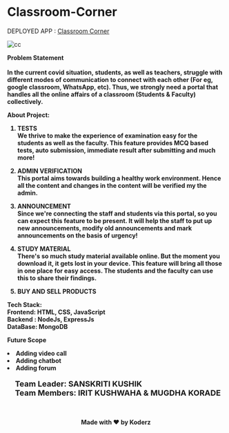 # Classroom-Corner

DEPLOYED APP : <a href="">Classroom Corner </a>

 ![cc](https://user-images.githubusercontent.com/67689773/136733711-814e8fc6-38e0-44f7-8d76-7bb91bedab25.PNG)

<b>Problem Statement<b/><br><br>
In the current covid situation, students, as well as teachers, struggle with different modes of communication to connect with each other (For eg, google classroom, WhatsApp, etc). Thus, we strongly need a portal that handles all the online affairs of a classroom (Students & Faculty) collectively.
  
<b>About Project:</b><br/>
  1. TESTS  <br/>
    We thrive to make the experience of examination easy for the students as well as the faculty. This feature provides MCQ based tests, auto submission, immediate result  after submitting and much more! <br/>
 

  2. ADMIN VERIFICATION <br/>
    This portal aims towards building a healthy work environment. Hence all the content and changes in the content will be verified my the admin.
   
  3. ANNOUNCEMENT  <br/>
  Since we're connecting the staff and students via this portal, so you can expect this feature to be present. It will help the staff to put up new announcements, modify old announcements and mark announcements on the basis of urgency!
  
  4. STUDY MATERIAL <br/>
   There's so much study material available online. But the moment you download it, it gets lost in your device. This feature will bring all those in one place for easy access. The students and the faculty can use this to share their findings.</li>
    
   5. BUY AND SELL PRODUCTS <br/> 
    
    
 
  <b>Tech Stack:</b><br />
Frontend: HTML, CSS, JavaScript  <br>
Backend : NodeJs, ExpressJs   <br>
DataBase: MongoDB
  
   <b> Future Scope </b>
          <li>Adding video call</li>
          <li>Adding chatbot</li>
          <li>Adding forum</li>
  
<p style="font-size: 18px;  margin-left: 1em;">Team Leader: SANSKRITI KUSHIK<br>
Team Members: IRIT KUSHWAHA & MUGDHA KORADE</p>
<br/>
  
  <p style="text-align:center">Made with ❤ by Koderz </p>

